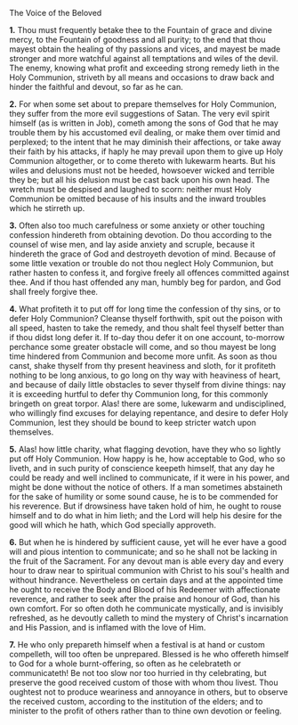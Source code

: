 The Voice of the Beloved

**1.** Thou must frequently betake thee to the Fountain of grace and divine mercy, to the Fountain of goodness and all purity; to the end that thou mayest obtain the healing of thy passions and vices, and mayest be made stronger and more watchful against all temptations and wiles of the devil. The enemy, knowing what profit and exceeding strong remedy lieth in the Holy Communion, striveth by all means and occasions to draw back and hinder the faithful and devout, so far as he can.

**2.** For when some set about to prepare themselves for Holy Communion, they suffer from the more evil suggestions of Satan. The very evil spirit himself (as is written in Job), cometh among the sons of God that he may trouble them by his accustomed evil dealing, or make them over timid and perplexed; to the intent that he may diminish their affections, or take away their faith by his attacks, if haply he may prevail upon them to give up Holy Communion altogether, or to come thereto with lukewarm hearts. But his wiles and delusions must not be heeded, howsoever wicked and terrible they be; but all his delusion must be cast back upon his own head. The wretch must be despised and laughed to scorn: neither must Holy Communion be omitted because of his insults and the inward troubles which he stirreth up.

**3.** Often also too much carefulness or some anxiety or other touching confession hindereth from obtaining devotion. Do thou according to the counsel of wise men, and lay aside anxiety and scruple, because it hindereth the grace of God and destroyeth devotion of mind. Because of some little vexation or trouble do not thou neglect Holy Communion, but rather hasten to confess it, and forgive freely all offences committed against thee. And if thou hast offended any man, humbly beg for pardon, and God shall freely forgive thee.

**4.** What profiteth it to put off for long time the confession of thy sins, or to defer Holy Communion? Cleanse thyself forthwith, spit out the poison with all speed, hasten to take the remedy, and thou shalt feel thyself better than if thou didst long defer it. If to-day thou defer it on one account, to-morrow perchance some greater obstacle will come, and so thou mayest be long time hindered from Communion and become more unfit. As soon as thou canst, shake thyself from thy present heaviness and sloth, for it profiteth nothing to be long anxious, to go long on thy way with heaviness of heart, and because of daily little obstacles to sever thyself from divine things: nay it is exceeding hurtful to defer thy Communion long, for this commonly bringeth on great torpor. Alas! there are some, lukewarm and undisciplined, who willingly find excuses for delaying repentance, and desire to defer Holy Communion, lest they should be bound to keep stricter watch upon themselves.

**5.** Alas! how little charity, what flagging devotion, have they who so lightly put off Holy Communion. How happy is he, how acceptable to God, who so liveth, and in such purity of conscience keepeth himself, that any day he could be ready and well inclined to communicate, if it were in his power, and might be done without the notice of others. If a man sometimes abstaineth for the sake of humility or some sound cause, he is to be commended for his reverence. But if drowsiness have taken hold of him, he ought to rouse himself and to do what in him lieth; and the Lord will help his desire for the good will which he hath, which God specially approveth.

**6.** But when he is hindered by sufficient cause, yet will he ever have a good will and pious intention to communicate; and so he shall not be lacking in the fruit of the Sacrament. For any devout man is able every day and every hour to draw near to spiritual communion with Christ to his soul\'s health and without hindrance. Nevertheless on certain days and at the appointed time he ought to receive the Body and Blood of his Redeemer with affectionate reverence, and rather to seek after the praise and honour of God, than his own comfort. For so often doth he communicate mystically, and is invisibly refreshed, as he devoutly calleth to mind the mystery of Christ\'s incarnation and His Passion, and is inflamed with the love of Him.

**7.** He who only prepareth himself when a festival is at hand or custom compelleth, will too often be unprepared. Blessed is he who offereth himself to God for a whole burnt-offering, so often as he celebrateth or communicateth! Be not too slow nor too hurried in thy celebrating, but preserve the good received custom of those with whom thou livest. Thou oughtest not to produce weariness and annoyance in others, but to observe the received custom, according to the institution of the elders; and to minister to the profit of others rather than to thine own devotion or feeling.

